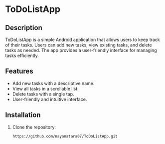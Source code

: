 # ToDoListApp

## Description
ToDoListApp is a simple Android application that allows users to keep track of their tasks. Users can add new tasks, view existing tasks, and delete tasks as needed. The app provides a user-friendly interface for managing tasks efficiently.

## Features
- Add new tasks with a descriptive name.
- View all tasks in a scrollable list.
- Delete tasks with a single tap.
- User-friendly and intuitive interface.

## Installation
1. Clone the repository:
   ```bash
   https://github.com/nayanatara07/ToDoListApp.git
